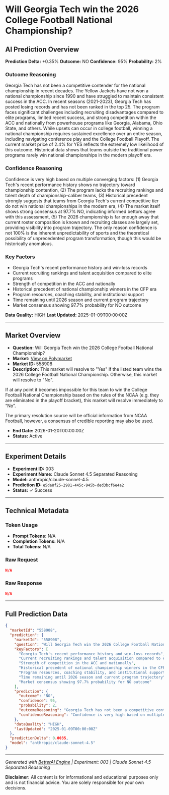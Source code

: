 # Will Georgia Tech win the 2026 College Football National Championship?

## AI Prediction Overview

**Prediction Delta:** +0.35%
**Outcome:** NO
**Confidence:** 95%
**Probability:** 2%

### Outcome Reasoning
Georgia Tech has not been a competitive contender for the national championship in recent decades. The Yellow Jackets have not won a national championship since 1990 and have struggled to maintain consistent success in the ACC. In recent seasons (2021-2023), Georgia Tech has posted losing records and has not been ranked in the top 25. The program faces significant challenges including recruiting disadvantages compared to elite programs, limited recent success, and strong competition within the ACC and nationally from powerhouse programs like Georgia, Alabama, Ohio State, and others. While upsets can occur in college football, winning a national championship requires sustained excellence over an entire season, including navigating conference play and the College Football Playoff. The current market price of 2.4% for YES reflects the extremely low likelihood of this outcome. Historical data shows that teams outside the traditional power programs rarely win national championships in the modern playoff era.

### Confidence Reasoning
Confidence is very high based on multiple converging factors: (1) Georgia Tech's recent performance history shows no trajectory toward championship contention, (2) The program lacks the recruiting rankings and talent depth of championship-caliber teams, (3) Historical precedent strongly suggests that teams from Georgia Tech's current competitive tier do not win national championships in the modern era, (4) The market itself shows strong consensus at 97.7% NO, indicating informed bettors agree with this assessment, (5) The 2026 championship is far enough away that current roster composition is known and recruiting classes are largely set, providing visibility into program trajectory. The only reason confidence is not 100% is the inherent unpredictability of sports and the theoretical possibility of unprecedented program transformation, though this would be historically anomalous.

### Key Factors
- Georgia Tech's recent performance history and win-loss records
- Current recruiting rankings and talent acquisition compared to elite programs
- Strength of competition in the ACC and nationally
- Historical precedent of national championship winners in the CFP era
- Program resources, coaching stability, and institutional support
- Time remaining until 2026 season and current program trajectory
- Market consensus showing 97.7% probability for NO outcome

**Data Quality:** HIGH
**Last Updated:** 2025-01-09T00:00:00Z

---

## Market Overview

- **Question:** Will Georgia Tech win the 2026 College Football National Championship?
- **Market:** [View on Polymarket](https://polymarket.com/event/will-georgia-tech-win-the-2026-college-football-national-championship)
- **Market ID:** 558908
- **Description:** This market will resolve to "Yes" if the listed team wins the 2026 College Football National Championship. Otherwise, this market will resolve to "No".

If at any point it becomes impossible for this team to win the College Football National Championship based on the rules of the NCAA (e.g. they are eliminated in the playoff bracket), this market will resolve immediately to “No”.

The primary resolution source will be official information from NCAA Football, however, a consensus of credible reporting may also be used.
- **End Date:** 2026-01-20T00:00:00Z
- **Status:** Active

---

## Experiment Details

- **Experiment ID:** 003
- **Experiment Name:** Claude Sonnet 4.5 Separated Reasoning
- **Model:** anthropic/claude-sonnet-4.5
- **Prediction ID:** `e5da8f25-2981-445c-945b-ded3bcf6e4a2`
- **Status:** ✓ Success


---

## Technical Metadata

### Token Usage
- **Prompt Tokens:** N/A
- **Completion Tokens:** N/A
- **Total Tokens:** N/A

### Raw Request
```json
N/A
```

### Raw Response
```json
N/A
```

---

## Full Prediction Data

```json
{
  "marketId": "558908",
  "prediction": {
    "marketId": "558908",
    "question": "Will Georgia Tech win the 2026 College Football National Championship?",
    "keyFactors": [
      "Georgia Tech's recent performance history and win-loss records",
      "Current recruiting rankings and talent acquisition compared to elite programs",
      "Strength of competition in the ACC and nationally",
      "Historical precedent of national championship winners in the CFP era",
      "Program resources, coaching stability, and institutional support",
      "Time remaining until 2026 season and current program trajectory",
      "Market consensus showing 97.7% probability for NO outcome"
    ],
    "prediction": {
      "outcome": "NO",
      "confidence": 95,
      "probability": 2,
      "outcomeReasoning": "Georgia Tech has not been a competitive contender for the national championship in recent decades. The Yellow Jackets have not won a national championship since 1990 and have struggled to maintain consistent success in the ACC. In recent seasons (2021-2023), Georgia Tech has posted losing records and has not been ranked in the top 25. The program faces significant challenges including recruiting disadvantages compared to elite programs, limited recent success, and strong competition within the ACC and nationally from powerhouse programs like Georgia, Alabama, Ohio State, and others. While upsets can occur in college football, winning a national championship requires sustained excellence over an entire season, including navigating conference play and the College Football Playoff. The current market price of 2.4% for YES reflects the extremely low likelihood of this outcome. Historical data shows that teams outside the traditional power programs rarely win national championships in the modern playoff era.",
      "confidenceReasoning": "Confidence is very high based on multiple converging factors: (1) Georgia Tech's recent performance history shows no trajectory toward championship contention, (2) The program lacks the recruiting rankings and talent depth of championship-caliber teams, (3) Historical precedent strongly suggests that teams from Georgia Tech's current competitive tier do not win national championships in the modern era, (4) The market itself shows strong consensus at 97.7% NO, indicating informed bettors agree with this assessment, (5) The 2026 championship is far enough away that current roster composition is known and recruiting classes are largely set, providing visibility into program trajectory. The only reason confidence is not 100% is the inherent unpredictability of sports and the theoretical possibility of unprecedented program transformation, though this would be historically anomalous."
    },
    "dataQuality": "HIGH",
    "lastUpdated": "2025-01-09T00:00:00Z"
  },
  "predictionDelta": 0.0035,
  "model": "anthropic/claude-sonnet-4.5"
}
```

---

*Generated with [BetterAI Engine](https://github.com/better-labs/betteraiengine) | Experiment: 003 | Claude Sonnet 4.5 Separated Reasoning*

**Disclaimer:** All content is for informational and educational purposes only and is not financial advice. You are solely responsible for your own decisions.

